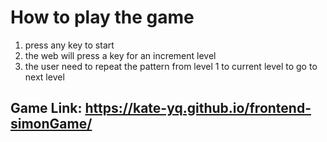 # How to play the game

1. press any key to start
2. the web will press a key for an increment level
3. the user need to repeat the pattern from level 1 to current level
    to go to next level

## Game Link:  https://kate-yq.github.io/frontend-simonGame/